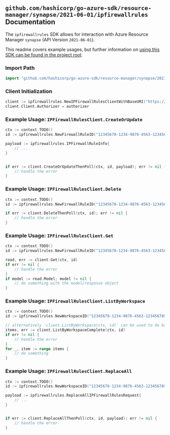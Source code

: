 
## `github.com/hashicorp/go-azure-sdk/resource-manager/synapse/2021-06-01/ipfirewallrules` Documentation

The `ipfirewallrules` SDK allows for interaction with Azure Resource Manager `synapse` (API Version `2021-06-01`).

This readme covers example usages, but further information on [using this SDK can be found in the project root](https://github.com/hashicorp/go-azure-sdk/tree/main/docs).

### Import Path

```go
import "github.com/hashicorp/go-azure-sdk/resource-manager/synapse/2021-06-01/ipfirewallrules"
```


### Client Initialization

```go
client := ipfirewallrules.NewIPFirewallRulesClientWithBaseURI("https://management.azure.com")
client.Client.Authorizer = authorizer
```


### Example Usage: `IPFirewallRulesClient.CreateOrUpdate`

```go
ctx := context.TODO()
id := ipfirewallrules.NewFirewallRuleID("12345678-1234-9876-4563-123456789012", "example-resource-group", "workspaceName", "firewallRuleName")

payload := ipfirewallrules.IPFirewallRuleInfo{
	// ...
}


if err := client.CreateOrUpdateThenPoll(ctx, id, payload); err != nil {
	// handle the error
}
```


### Example Usage: `IPFirewallRulesClient.Delete`

```go
ctx := context.TODO()
id := ipfirewallrules.NewFirewallRuleID("12345678-1234-9876-4563-123456789012", "example-resource-group", "workspaceName", "firewallRuleName")

if err := client.DeleteThenPoll(ctx, id); err != nil {
	// handle the error
}
```


### Example Usage: `IPFirewallRulesClient.Get`

```go
ctx := context.TODO()
id := ipfirewallrules.NewFirewallRuleID("12345678-1234-9876-4563-123456789012", "example-resource-group", "workspaceName", "firewallRuleName")

read, err := client.Get(ctx, id)
if err != nil {
	// handle the error
}
if model := read.Model; model != nil {
	// do something with the model/response object
}
```


### Example Usage: `IPFirewallRulesClient.ListByWorkspace`

```go
ctx := context.TODO()
id := ipfirewallrules.NewWorkspaceID("12345678-1234-9876-4563-123456789012", "example-resource-group", "workspaceName")

// alternatively `client.ListByWorkspace(ctx, id)` can be used to do batched pagination
items, err := client.ListByWorkspaceComplete(ctx, id)
if err != nil {
	// handle the error
}
for _, item := range items {
	// do something
}
```


### Example Usage: `IPFirewallRulesClient.ReplaceAll`

```go
ctx := context.TODO()
id := ipfirewallrules.NewWorkspaceID("12345678-1234-9876-4563-123456789012", "example-resource-group", "workspaceName")

payload := ipfirewallrules.ReplaceAllIPFirewallRulesRequest{
	// ...
}


if err := client.ReplaceAllThenPoll(ctx, id, payload); err != nil {
	// handle the error
}
```
